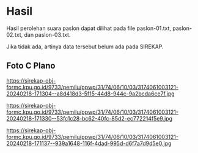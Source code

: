 # Hasil

Hasil perolehan suara paslon dapat dilihat pada file paslon-01.txt, paslon-02.txt, dan paslon-03.txt.

Jika tidak ada, artinya data tersebut belum ada pada SIREKAP.

## Foto C Plano

https://sirekap-obj-formc.kpu.go.id/9733/pemilu/ppwp/31/74/06/10/03/3174061003121-20240218-171304--a8d418d3-5f15-44d8-944c-9a2bcda6ce7f.jpg

https://sirekap-obj-formc.kpu.go.id/9733/pemilu/ppwp/31/74/06/10/03/3174061003121-20240218-171330--53fc1c28-bc62-40fc-85d2-ec772214f5e9.jpg

https://sirekap-obj-formc.kpu.go.id/9733/pemilu/ppwp/31/74/06/10/03/3174061003121-20240218-171137--939a1648-116f-4dad-995d-d6f7a7d9d5e0.jpg
